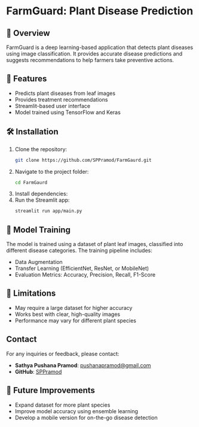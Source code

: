 # FarmGuard: Plant Disease Prediction

## 📌 Overview
FarmGuard is a deep learning-based application that detects plant diseases using image classification. It provides accurate disease predictions and suggests recommendations to help farmers take preventive actions.

## 🚀 Features
- Predicts plant diseases from leaf images
- Provides treatment recommendations
- Streamlit-based user interface
- Model trained using TensorFlow and Keras

## 🛠️ Installation
1. Clone the repository:
   ```bash
   git clone https://github.com/SPPramod/FarmGaurd.git
   ```
2. Navigate to the project folder:
   ```bash
   cd FarmGaurd
   ```
3. Install dependencies:
4. Run the Streamlit app:
   ```bash
   streamlit run app/main.py
   ```

## 🧪 Model Training
The model is trained using a dataset of plant leaf images, classified into different disease categories. The training pipeline includes:
- Data Augmentation
- Transfer Learning (EfficientNet, ResNet, or MobileNet)
- Evaluation Metrics: Accuracy, Precision, Recall, F1-Score

## 🎯 Limitations
- May require a large dataset for higher accuracy
- Works best with clear, high-quality images
- Performance may vary for different plant species

## Contact

For any inquiries or feedback, please contact:

- **Sathya Pushana Pramod**: [pushanapramod@gmail.com](mailto:pushanapramod@gmail.com)
- **GitHub**: [SPPramod](https://github.com/SPPramod)

## 🔮 Future Improvements
- Expand dataset for more plant species
- Improve model accuracy using ensemble learning
- Develop a mobile version for on-the-go disease detection
